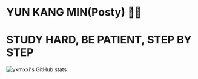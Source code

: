 # YUN KANG MIN(Posty) 👨‍💻

# STUDY HARD, BE PATIENT, STEP BY STEP

![ykmxxi's GitHub stats](https://github-readme-stats.vercel.app/api?username=ykmxxi&show_icons=true&theme=tokyonight)
